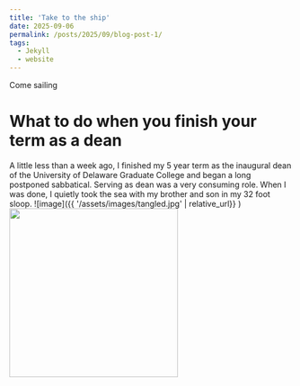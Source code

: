 ```yaml
---
title: 'Take to the ship'
date: 2025-09-06
permalink: /posts/2025/09/blog-post-1/
tags:
  - Jekyll
  - website
---
```


Come sailing


What to do when you finish your term as a dean
======

A little less than a week ago, I finished my 5 year term as the
inaugural dean of the University of Delaware Graduate College and
began a long postponed sabbatical. Serving as dean was a very
consuming role. When I was done, I quietly took the sea with my
brother and son in my 32 foot sloop.
![image]({{ '/assets/images/tangled.jpg' | relative_url}} )
<img src="{{'/assets/images/tangled.jpg' | relative_url}}" width="300px"/>

